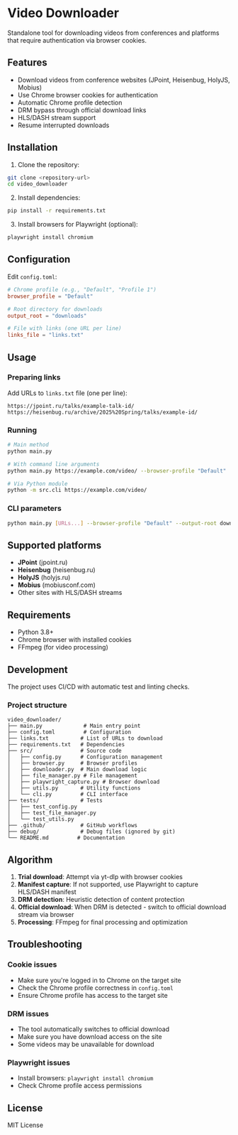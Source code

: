 # Video Downloader

Standalone tool for downloading videos from conferences and platforms that require authentication via browser cookies.

## Features

- Download videos from conference websites (JPoint, Heisenbug, HolyJS, Mobius)
- Use Chrome browser cookies for authentication
- Automatic Chrome profile detection
- DRM bypass through official download links
- HLS/DASH stream support
- Resume interrupted downloads

## Installation

1. Clone the repository:
```bash
git clone <repository-url>
cd video_downloader
```

2. Install dependencies:
```bash
pip install -r requirements.txt
```

3. Install browsers for Playwright (optional):
```bash
playwright install chromium
```

## Configuration

Edit `config.toml`:

```toml
# Chrome profile (e.g., "Default", "Profile 1")
browser_profile = "Default"

# Root directory for downloads
output_root = "downloads"

# File with links (one URL per line)
links_file = "links.txt"
```

## Usage

### Preparing links

Add URLs to `links.txt` file (one per line):
```
https://jpoint.ru/talks/example-talk-id/
https://heisenbug.ru/archive/2025%20Spring/talks/example-id/
```

### Running

```bash
# Main method
python main.py

# With command line arguments
python main.py https://example.com/video/ --browser-profile "Default"

# Via Python module
python -m src.cli https://example.com/video/
```

### CLI parameters

```bash
python main.py [URLs...] --browser-profile "Default" --output-root downloads/
```

## Supported platforms

- **JPoint** (jpoint.ru)
- **Heisenbug** (heisenbug.ru)
- **HolyJS** (holyjs.ru)
- **Mobius** (mobiusconf.com)
- Other sites with HLS/DASH streams

## Requirements

- Python 3.8+
- Chrome browser with installed cookies
- FFmpeg (for video processing)

## Development

The project uses CI/CD with automatic test and linting checks.

### Project structure

```
video_downloader/
├── main.py             # Main entry point
├── config.toml         # Configuration
├── links.txt          # List of URLs to download
├── requirements.txt   # Dependencies
├── src/               # Source code
│   ├── config.py      # Configuration management
│   ├── browser.py     # Browser profiles
│   ├── downloader.py  # Main download logic
│   ├── file_manager.py # File management
│   ├── playwright_capture.py # Browser download
│   ├── utils.py       # Utility functions
│   └── cli.py         # CLI interface
├── tests/             # Tests
│   ├── test_config.py
│   ├── test_file_manager.py
│   └── test_utils.py
├── .github/           # GitHub workflows
├── debug/             # Debug files (ignored by git)
└── README.md         # Documentation
```

## Algorithm

1. **Trial download**: Attempt via yt-dlp with browser cookies
2. **Manifest capture**: If not supported, use Playwright to capture HLS/DASH manifest
3. **DRM detection**: Heuristic detection of content protection
4. **Official download**: When DRM is detected - switch to official download stream via browser
5. **Processing**: FFmpeg for final processing and optimization

## Troubleshooting

### Cookie issues
- Make sure you're logged in to Chrome on the target site
- Check the Chrome profile correctness in `config.toml`
- Ensure Chrome profile has access to the target site

### DRM issues
- The tool automatically switches to official download
- Make sure you have download access on the site
- Some videos may be unavailable for download

### Playwright issues
- Install browsers: `playwright install chromium`
- Check Chrome profile access permissions

## License

MIT License
